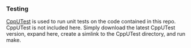 ### Testing

[CppUTest](https://cpputest.github.io/) is used to run unit tests on the code contained in this repo.
CppUTest is not included here.  Simply download the latest CppUTest
version, expand here, create a simlink to the CppUTest directory,
and run make.


